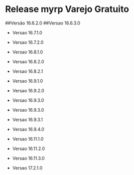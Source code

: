 # Release myrp Varejo Gratuito
##Versão 16.6.2.0
##Versao 16.6.3.0

- Versao 16.7.1.0

- Versao 16.7.2.0

- Versao 16.8.1.0

- Versao 16.8.2.0

- Versao 16.8.2.1

- Versao 16.9.1.0

- Versao 16.9.2.0

- Versao 16.9.3.0

- Versao 16.9.3.0

- Versao 16.9.3.1

- Versao 16.9.4.0

- Versao 16.11.1.0

- Versao 16.11.2.0

- Versao 16.11.3.0

- Versao 17.2.1.0

